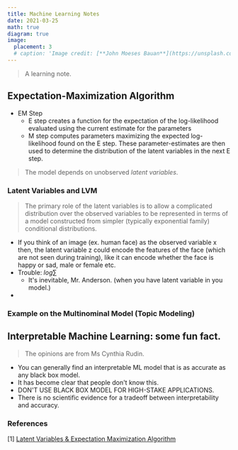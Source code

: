 ```yaml
---
title: Machine Learning Notes
date: 2021-03-25
math: true
diagram: true
image:
  placement: 3
  # caption: 'Image credit: [**John Moeses Bauan**](https://unsplash.com/photos/OGZtQF8iC0g)'
---
```


> A learning note.
## Expectation-Maximization Algorithm
- EM Step 
  - E step creates a function for the expectation of the log-likelihood evaluated using the current estimate for the parameters
  - M step computes parameters maximizing the expected log-likelihood found on the E step. These parameter-estimates are then used to determine the distribution of the latent variables in the next E step. 
> The model depends on unobserved *latent variables*. 
### Latent Variables and LVM 
> The primary role of the latent variables is to allow a complicated distribution over the observed variables to be represented in terms of a model constructed from simpler (typically exponential family) conditional distributions.<br>
- If you think of an image (ex. human face) as the observed variable x then, the latent variable z could encode the features of the face (which are not seen during training), like it can encode whether the face is happy or sad, male or female etc.
- Trouble: $log \sum$
  - It's inevitable, Mr. Anderson. (when you have latent variable in you model.)
- 


### Example on the Multinominal Model (Topic Modeling)

## Interpretable Machine Learning: some fun fact.
> The opinions are from Ms Cynthia Rudin. 
- You can generally find an interpretable ML model that is as accurate as any black box model. 
- It has become clear that people don't know this. 
- DON'T USE BLACK BOX MODEL FOR HIGH-STAKE APPLICATIONS.
- There is no scientific evidence for a tradeoff between interpretability and accuracy.





### References
[1] [Latent Variables & Expectation Maximization Algorithm](https://towardsdatascience.com/latent-variables-expectation-maximization-algorithm-fb15c4e0f32c)

